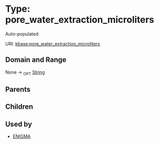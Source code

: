 
# Type: pore_water_extraction_microliters


Auto-populated

URI: [kbase:pore_water_extraction_microliters](http://kbase.us/pore_water_extraction_microliters)


## Domain and Range

None ->  <sub>OPT</sub> [String](types/String.md)

## Parents


## Children


## Used by

 * [ENIGMA](ENIGMA.md)
